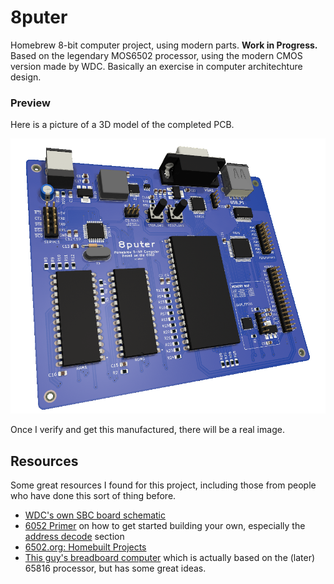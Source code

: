 # 8puter

Homebrew 8-bit computer project, using modern parts. **Work in Progress.**
Based on the legendary MOS6502 processor, using the modern CMOS version made by WDC. Basically an exercise in computer architechture design.

### Preview

Here is a picture of a 3D model of the completed PCB.

![](pcb/8puter.png)

Once I verify and get this manufactured, there will be a real image.

## Resources

Some great resources I found for this project, including those from people who have done this sort of thing before.

- [WDC's own SBC board schematic](https://wdc65xx.com/Single-Board-Computers/w65c02sxb/)
- [6052 Primer](http://wilsonminesco.com/6502primer) on how to get started building your own, especially the [address decode](http://wilsonminesco.com/6502primer/addr_decoding.html) section
- [6502.org: Homebuilt Projects](http://www.6502.org/homebuilt)
- [This guy's breadboard computer](https://www.youtube.com/watch?v=sdFXc0Rkpvc&list=PLdGm_pyUmoII9D16mzw-XsJjHKi3f1kqT) which is actually based on the (later) 65816 processor, but has some great ideas.
